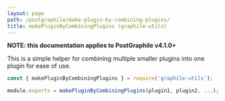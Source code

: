 ```yaml
---
layout: page
path: /postgraphile/make-plugin-by-combining-plugins/
title: makePluginByCombiningPlugins (graphile-utils)
---
```


**NOTE: this documentation applies to PostGraphile v4.1.0+**

This is a simple helper for combining multiple smaller plugins into one plugin
for ease of use.

```js
const { makePluginByCombiningPlugins } = require('graphile-utils');

module.exports = makePluginByCombiningPlugins(plugin1, plugin2, ...);
```
